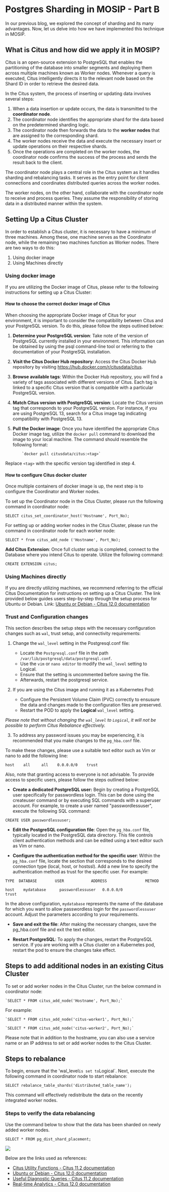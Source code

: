 # Postgres Sharding in MOSIP - Part B

In our previous blog, we explored the concept of sharding and its many advantages. Now, let us delve into how we have implemented this technique in MOSIP.


## What is Citus and how did we apply it in MOSIP?

Citus is an open-source extension to PostgreSQL that enables the partitioning of the database into smaller segments and deploying them across multiple machines known as Worker nodes. Whenever a query is executed, Citus intelligently directs it to the relevant node based on the Shard ID in order to retrieve the desired data. 

In the Citus system, the process of inserting or updating data involves several steps:

1. When a data insertion or update occurs, the data is transmitted to the **coordinator node**.
2. The coordinator node identifies the appropriate shard for the data based on the predetermined sharding logic.
3. The coordinator node then forwards the data to the **worker nodes** that are assigned to the corresponding shard.
4. The worker nodes receive the data and execute the necessary insert or update operations on their respective shards.
5. Once the operations are completed on the worker nodes, the coordinator node confirms the success of the process and sends the result back to the client.

The coordinator node plays a central role in the Citus system as it handles sharding and rebalancing tasks. It serves as the entry point for client connections and coordinates distributed queries across the worker nodes.

The worker nodes, on the other hand, collaborate with the coordinator node to receive and process queries. They assume the responsibility of storing data in a distributed manner within the system.


## Setting Up a Citus Cluster

In order to establish a Citus cluster, it is necessary to have a minimum of three machines. Among these, one machine serves as the Coordinator node, while the remaining two machines function as Worker nodes. There are two ways to do this:

1. Using docker image
2. Using Machines directly

### Using docker image

If you are utilizing the Docker image of Citus, please refer to the following instructions for setting up a Citus Cluster:

#### How to choose the correct docker image of Citus

When choosing the appropriate Docker image of Citus for your environment, it is important to consider the compatibility between Citus and your PostgreSQL version. To do this, please follow the steps outlined below:

1. **Determine your PostgreSQL version**: Take note of the version of PostgreSQL currently installed in your environment. This information can be obtained by using the psql command-line tool or referring to the documentation of your PostgreSQL installation.

2. **Visit the Citus Docker Hub repository**: Access the Citus Docker Hub repository by visiting https://hub.docker.com/r/citusdata/citus.

3. **Browse available tags**: Within the Docker Hub repository, you will find a variety of tags associated with different versions of Citus. Each tag is linked to a specific Citus version that is compatible with a particular PostgreSQL version.

4. **Match Citus version with PostgreSQL version**: Locate the Citus version tag that corresponds to your PostgreSQL version. For instance, if you are using PostgreSQL 13, search for a Citus image tag indicating compatibility with PostgreSQL 13.

5. **Pull the Docker image**: Once you have identified the appropriate Citus Docker image tag, utilize the `docker pull` command to download the image to your local machine. The command should resemble the following format:

           `docker pull citusdata/citus:<tag>`

Replace `<tag>` with the specific version tag identified in step 4.

#### How to configure Citus docker cluster

Once multiple containers of docker image is up, the next step is to configure the Coordinator and Worker nodes.

To set up the Coordinator node in the Citus Cluster, please run the following command in coordinator node:

`SELECT citus_set_coordinator_host('Hostname', Port_No);`

For setting up or adding worker nodes in the Citus Cluster, please run the command in coordinator node for each worker node:

`SELECT * from citus_add_node ('Hostname', Port_No);`

**Add Citus Extension**: Once full cluster setup is completed, connect to the Database where you intend Citus to operate. Utilize the following command:

`CREATE EXTENSION citus;`

### Using Machines directly

If you are directly utilizing machines, we recommend referring to the official Citus Documentation for instructions on setting up a Citus Cluster. The link provided below guides users step-by-step through the setup process for Ubuntu or Debian.
Link: [Ubuntu or Debian - Citus 12.0 documentation](https://docs.citusdata.com/en/stable/installation/multi_node_debian.html)

### Trust and Configuration changes

This section describes the setup steps with the necessary configuration changes such as `wal`, trust setup, and connectivity requirements:

1. Change the `wal_level` setting in the Postgresql.conf file:
   - Locate the `Postgresql.conf` file in the path `/var/lib/postgresql/data/postgresql.conf`.
   - Use the `vim` or `nano editor` to modify the `wal_level` setting to Logical.
   - Ensure that the setting is uncommented before saving the file.
   - Afterwards, restart the postgresql service.

2. If you are using the Citus image and running it as a Kubernetes Pod:
   - Configure the Persistent Volume Claim (PVC) correctly to ensusure the data and changes made to the configuration files are preserved.
   - Restart the POD to apply the **Logical** `wal_level` setting.

_Please note that without changing the `wal_level` to `Logical`, it will not be possible to perform Citus Rebalance effectively._

3. To address any password issues you may be experiencing, it is recommended that you make changes to the `pg_hba.conf` file.

To make these changes, please use a suitable text editor such as Vim or nano to add the following line:

```
host    all     all    0.0.0.0/0    trust
```

Also, note that granting access to everyone is not advisable. To provide access to specific users, please follow the steps outlined below:

   - **Create a dedicated PostgreSQL user:** Begin by creating a PostgreSQL user specifically for passwordless login. This can be done using the createuser command or by executing SQL commands with a superuser account. For example, to create a user named "passwordlessuser", execute the following SQL command:
   ```
   CREATE USER passwordlessuser;
   ```

   - **Edit the PostgreSQL configuration file**: Open the `pg_hba.conf` file, typically located in the PostgreSQL data directory. This file controls client authentication methods and can be edited using a text editor such as Vim or nano.

   - **Configure the authentication method for the specific user**:  Within the `pg_hba.conf` file, locate the section that corresponds to the desired connection type (local, host, or hostssl). Add a new line to specify the authentication method as trust for the specific user. For example:
   ```
   TYPE  DATABASE        USER            ADDRESS                 METHOD

   host    mydatabase      passwordlessuser   0.0.0.0/0               trust
   ```

In the above configuration, `mydatabase` represents the name of the database for which you want to allow passwordless login for the `passwordlessuser` account. Adjust the parameters according to your requirements.

   - **Save and exit the file**: After making the necessary changes, save the pg_hba.conf file and exit the text editor.

   - **Restart PostgreSQL**: To apply the changes, restart the PostgreSQL service. If you are working with a Citus cluster on a Kubernetes pod, restart the pod to ensure the changes take effect.

## Steps to add additional nodes in an existing Citus Cluster

To set or add worker nodes in the Citus Cluster, run the below command in coordinator node:

    `SELECT * FROM citus_add_node('Hostname', Port_No);`

For example:

    `SELECT * FROM citus_add_node('citus-worker1', Port_No);`

    `SELECT * FROM citus_add_node('citus-worker2', Port_No);`

Please note that in addition to the hostname, you can also use a service name or an IP address to set or add worker nodes to the Citus Cluster.

## Steps to rebalance

To begin, ensure that the 'wal_level` is set to `Logical`. Next, execute the following command in coordinator node to start rebalance:

   `SELECT rebalance_table_shards('distributed_table_name');`

This command will effectively redistribute the data on the recently integrated worker nodes.

### Steps to verify the data rebalancing

Use the command below to show that the data has been sharded on newly added worker nodes.

  `SELECT * FROM pg_dist_shard_placement;`

  ![](\_images/postgres.png)

Below are the links used as references:

* [Citus Utility Functions - Citus 11.2 documentation](https://docs.citusdata.com/en/v11.2/develop/api_udf.html#citus-rebalance-start) 
* [Ubuntu or Debian - Citus 12.0 documentation](https://docs.citusdata.com/en/stable/installation/multi_node_debian.html) 
* [Useful Diagnostic Queries - Citus 11.2 documentation](https://docs.citusdata.com/en/v11.2/admin_guide/diagnostic_queries.html)
* [Real-time Analytics - Citus 12.0 documentation](https://docs.citusdata.com/en/stable/get_started/tutorial_realtime_analytics.html)   
